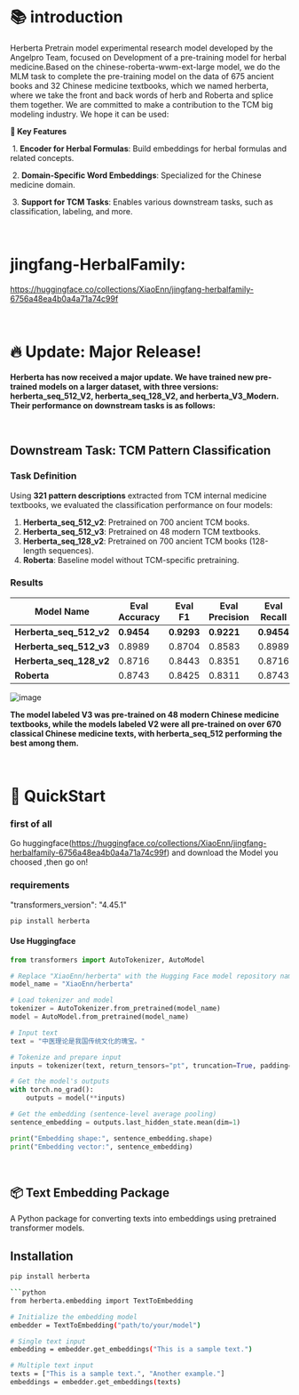 <!--
 * @Date: 2024-12-04 16:54:16
 * @LastEditors: yangyehan 1958944515@qq.com
 * @LastEditTime: 2024-12-04 17:10:31
 * @FilePath: /herberta/README.md
 * @Description: 
-->
# 📚 introduction
Herberta Pretrain model experimental research model developed by the Angelpro Team, focused on Development of a pre-training model for herbal medicine.Based on the chinese-roberta-wwm-ext-large model, we do the MLM task to complete the pre-training model on the data of 675 ancient books and 32 Chinese medicine textbooks, which we named herberta, where we take the front and back words of herb and Roberta and splice them together. We are committed to make a contribution to the TCM big modeling industry. We hope it can be used:


**🌟 Key Features**

​	1.	**Encoder for Herbal Formulas**: Build embeddings for herbal formulas and related concepts.

​	2.	**Domain-Specific Word Embeddings**: Specialized for the Chinese medicine domain.

​	3.	**Support for TCM Tasks**: Enables various downstream tasks, such as classification, labeling, and more.

<br>

# jingfang-HerbalFamily:
https://huggingface.co/collections/XiaoEnn/jingfang-herbalfamily-6756a48ea4b0a4a71a74c99f

<br>

# 🔥 Update: Major Release!
**Herberta has now received a major update. We have trained new pre-trained models on a larger dataset, with three versions: herberta_seq_512_V2, herberta_seq_128_V2, and herberta_V3_Modern. Their performance on downstream tasks is as follows:**

<br>

## Downstream Task: TCM Pattern Classification

### Task Definition
Using **321 pattern descriptions** extracted from TCM internal medicine textbooks, we evaluated the classification performance on four models:

1. **Herberta_seq_512_v2**: Pretrained on 700 ancient TCM books.
2. **Herberta_seq_512_v3**: Pretrained on 48 modern TCM textbooks.
3. **Herberta_seq_128_v2**: Pretrained on 700 ancient TCM books (128-length sequences).
4. **Roberta**: Baseline model without TCM-specific pretraining.


### Results

| Model Name              | Eval Accuracy | Eval F1   | Eval Precision | Eval Recall |
|--------------------------|---------------|-----------|----------------|-------------|
| **Herberta_seq_512_v2** | **0.9454**    | **0.9293** | **0.9221**     | **0.9454**  |
| **Herberta_seq_512_v3** | 0.8989        | 0.8704    | 0.8583         | 0.8989      |
| **Herberta_seq_128_v2** | 0.8716        | 0.8443    | 0.8351         | 0.8716      |
| **Roberta**             | 0.8743        | 0.8425    | 0.8311         | 0.8743      |

![image](https://github.com/user-attachments/assets/6b6fd9e2-086d-4de7-b525-7b3199f14d2d)

**The model labeled V3 was pre-trained on 48 modern Chinese medicine textbooks, while the models labeled V2 were all pre-trained on over 670 classical Chinese medicine texts, with herberta_seq_512 performing the best among them.**

<br>

# 🚀 QuickStart

### first of all
Go huggingface(https://huggingface.co/collections/XiaoEnn/jingfang-herbalfamily-6756a48ea4b0a4a71a74c99f) and download the Model you choosed ,then go on!

### requirements
"transformers_version": "4.45.1"
```bash
pip install herberta
```

#### Use Huggingface
```python
from transformers import AutoTokenizer, AutoModel

# Replace "XiaoEnn/herberta" with the Hugging Face model repository name
model_name = "XiaoEnn/herberta"

# Load tokenizer and model
tokenizer = AutoTokenizer.from_pretrained(model_name)
model = AutoModel.from_pretrained(model_name)

# Input text
text = "中医理论是我国传统文化的瑰宝。"

# Tokenize and prepare input
inputs = tokenizer(text, return_tensors="pt", truncation=True, padding="max_length", max_length=128)

# Get the model's outputs
with torch.no_grad():
    outputs = model(**inputs)

# Get the embedding (sentence-level average pooling)
sentence_embedding = outputs.last_hidden_state.mean(dim=1)

print("Embedding shape:", sentence_embedding.shape)
print("Embedding vector:", sentence_embedding)
```

<br>

## 📦 Text Embedding Package

A Python package for converting texts into embeddings using pretrained transformer models.

## Installation

```bash
pip install herberta

```python
from herberta.embedding import TextToEmbedding

# Initialize the embedding model
embedder = TextToEmbedding("path/to/your/model")

# Single text input
embedding = embedder.get_embeddings("This is a sample text.")

# Multiple text input
texts = ["This is a sample text.", "Another example."]
embeddings = embedder.get_embeddings(texts)
```

